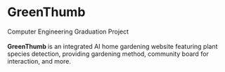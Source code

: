 # GreenThumb
Computer Engineering Graduation Project <br><br>
<b> GreenThumb </b> is an integrated AI home gardening website
featuring plant species detection, providing gardening method, community board for interaction, and more.<br>




